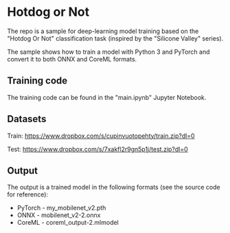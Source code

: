 # Hotdog or Not
The repo is a sample for deep-learning model training based on the "Hotdog Or Not" classification task (inspired by the "Silicone Valley" series).

The sample shows how to train a model with Python 3 and PyTorch and convert it to both ONNX and CoreML formats.

## Training code
The training code can be found in the "main.ipynb" Jupyter Notebook. 

## Datasets
Train: https://www.dropbox.com/s/cupinvuotopehty/train.zip?dl=0

Test: https://www.dropbox.com/s/7xakfl2r9gn5p1j/test.zip?dl=0

## Output
The output is a trained model in the following formats (see the source code for reference):
* PyTorch - my_mobilenet_v2.pth
* ONNX - mobilenet_v2-2.onnx
* CoreML - coreml_output-2.mlmodel

